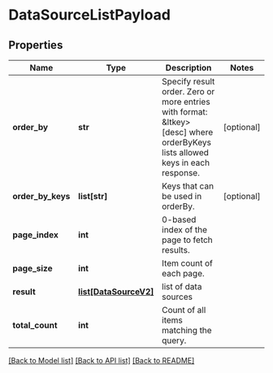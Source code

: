 # DataSourceListPayload

## Properties
Name | Type | Description | Notes
------------ | ------------- | ------------- | -------------
**order_by** | **str** | Specify result order. Zero or more entries with format: &amp;ltkey&gt; [desc] where orderByKeys lists allowed keys in each response. | [optional] 
**order_by_keys** | **list[str]** | Keys that can be used in orderBy. | [optional] 
**page_index** | **int** | 0-based index of the page to fetch results. | 
**page_size** | **int** | Item count of each page. | 
**result** | [**list[DataSourceV2]**](DataSourceV2.md) | list of data sources | 
**total_count** | **int** | Count of all items matching the query. | 

[[Back to Model list]](../README.md#documentation-for-models) [[Back to API list]](../README.md#documentation-for-api-endpoints) [[Back to README]](../README.md)

